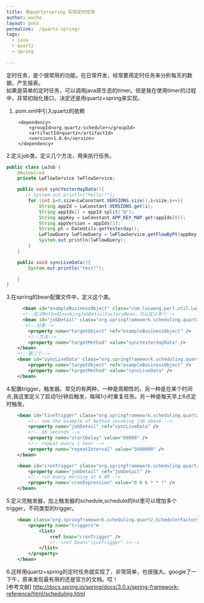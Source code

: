 ```yaml
---
title: 用quartz+spring 实现定时任务   
author: wuche  
layout: post  
permalink:  /quartz-spring/  
tags:  
  - java 
  - quartz
  - spring
  
--- 
```

定时任务，是个很常用的功能。在日常开发，经常要用定时任务来分析每天的数据，产生报表。  
如果是简单的定时任务，可以调用java原生态的timer。但是我在使用timer的过程中，非常初始化接口，决定还是用quartz+spring来实现。  

<!--more-->  
1. pom.xml中引入quartz的依赖  


        <dependency>
            <groupId>org.quartz-scheduler</groupId>
            <artifactId>quartz</artifactId>
            <version>1.8.6</version>
        </dependency>

2.定义job类，定义几个方法，用来执行任务。  
```java  
public class LwJob {
    @Autowired
    private LwFlowService lwFlowService;

    public void syncYesterdayData(){
       // System.out.println("hello!!");
        for (int i=0,size=LwConstant.VERSIONS.size();i<size;i++){
            String appId = LwConstant.VERSIONS.get(i);
            String appIds[] = appId.split("@");
            String appKey = LwConstant.APP_KEY_MAP.get(appIds[0]);
            String appVersion = appIds[1];
            String pt = DateUtils.getYesterday();
            LwFlowQuery lwFlowQuery = lwFlowService.getFlowByPt(appKey, appVersion, pt);
            System.out.println(lwFlowQuery);
        }
    }

    public void syncLiveData(){
        System.out.println("test!");

    }
}  
```  
3.在spring的bean配置文件中，定义这个类。  
```xml  
      <bean id="exampleBusinessObject" class="com.laiwang.perf.util.LwJob"/> 
      <!--定义MethodInvokingJobDetailFactoryBean，可以定义多个-->
      <bean id="jobDetail" class="org.springframework.scheduling.quartz.MethodInvokingJobDetailFactoryBean">
       <!--对象-->  
        <property name="targetObject" ref="exampleBusinessObject" />
        <!--方法-->  
        <property name="targetMethod" value="syncYesterdayData" />
    </bean>
    <!--第二个-->  
    <bean id="syncLiveData" class="org.springframework.scheduling.quartz.MethodInvokingJobDetailFactoryBean">
        <property name="targetObject" ref="exampleBusinessObject" />
        <property name="targetMethod" value="syncLiveData" />
    </bean>  
``` 
4.配置trigger，触发器。常见的有两种，一种是周期性的。另一种是在某个时间点,我这里定义了启动1分钟后触发，每隔1小时重复任务。另一种是每天早上6点定时触发。 

```xml  
    <bean id="liveTrigger" class="org.springframework.scheduling.quartz.SimpleTriggerBean">
        <!-- see the example of method invoking job above -->
        <property name="jobDetail" ref="syncLiveData" />
        <!-- 60 seconds -->
        <property name="startDelay" value="60000" />
        <!-- repeat every 1 hour -->
        <property name="repeatInterval" value="3600000" />
    </bean>

    <bean id="cronTrigger" class="org.springframework.scheduling.quartz.CronTriggerBean">
        <property name="jobDetail" ref="jobDetail" />
        <!-- run every morning at 6 AM -->
        <property name="cronExpression" value="0 0 6 * * ?" />
    </bean>  
```  
5.定义完触发器，加上触发器的schedule,schedule的list里可以增加多个trigger，不同类型的trigger。  
```xml  
    <bean class="org.springframework.scheduling.quartz.SchedulerFactoryBean">
        <property name="triggers">
            <list>
                <ref bean="cronTrigger" />
                <!--<ref bean="liveTrigger" />-->
            </list>
        </property>
    </bean>  
```  
6.这样用quartz+spring的定时任务就实现了，非常简单，也很强大。google了一下午，原来发现最有用的还是官方的文档。哎！    
[参考文献] http://docs.spring.io/spring/docs/3.0.x/spring-framework-reference/html/scheduling.html  
